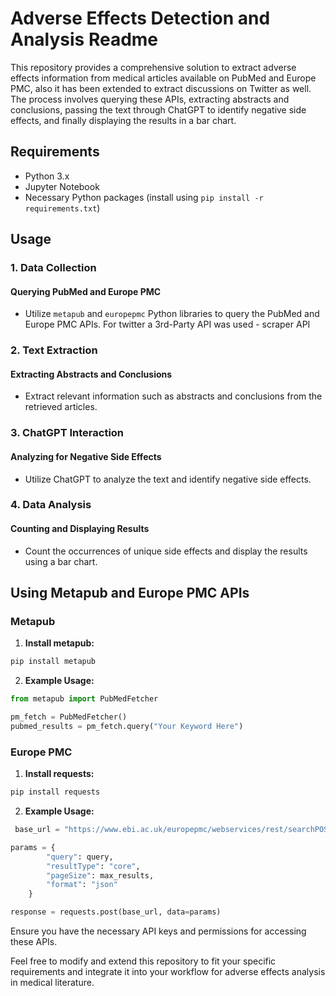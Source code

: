 # Adverse Effects Detection and Analysis Readme

This repository provides a comprehensive solution to extract adverse effects information from medical articles available on PubMed and Europe PMC, also it has been extended to extract discussions on Twitter as well. The process involves querying these APIs, extracting abstracts and conclusions, passing the text through ChatGPT to identify negative side effects, and finally displaying the results in a bar chart.

## Requirements

- Python 3.x
- Jupyter Notebook
- Necessary Python packages (install using `pip install -r requirements.txt`)

## Usage

### 1. Data Collection

#### Querying PubMed and Europe PMC

- Utilize `metapub` and `europepmc` Python libraries to query the PubMed and Europe PMC APIs. For twitter a 3rd-Party API was used - scraper API

### 2. Text Extraction

#### Extracting Abstracts and Conclusions

- Extract relevant information such as abstracts and conclusions from the retrieved articles.

### 3. ChatGPT Interaction

#### Analyzing for Negative Side Effects

- Utilize ChatGPT to analyze the text and identify negative side effects.

### 4. Data Analysis

#### Counting and Displaying Results

- Count the occurrences of unique side effects and display the results using a bar chart.

## Using Metapub and Europe PMC APIs

### Metapub

1. **Install metapub:**

```bash
pip install metapub
```

2. **Example Usage:**

```python
from metapub import PubMedFetcher

pm_fetch = PubMedFetcher()
pubmed_results = pm_fetch.query("Your Keyword Here")
```

### Europe PMC

1. **Install requests:**

```bash
pip install requests
```

2. **Example Usage:**

```python
 base_url = "https://www.ebi.ac.uk/europepmc/webservices/rest/searchPOST"

params = {
        "query": query,
        "resultType": "core",
        "pageSize": max_results,
        "format": "json"
    }

response = requests.post(base_url, data=params)
```

Ensure you have the necessary API keys and permissions for accessing these APIs.

Feel free to modify and extend this repository to fit your specific requirements and integrate it into your workflow for adverse effects analysis in medical literature.